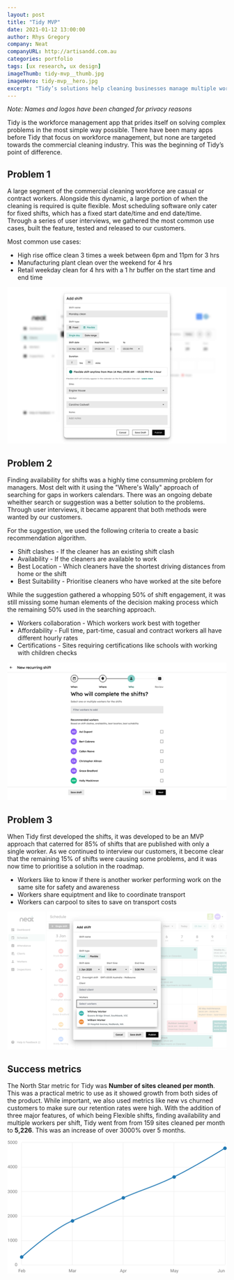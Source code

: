 ```yaml
---
layout: post
title: "Tidy MVP"
date: 2021-01-12 13:00:00
author: Rhys Gregory
company: Neat
companyURL: http://artisandd.com.au
categories: portfolio
tags: [ux research, ux design]
imageThumb: tidy-mvp__thumb.jpg
imageHero: tidy-mvp__hero.jpg
excerpt: "Tidy’s solutions help cleaning businesses manage multiple workers, sites, and all round daily operations"
---
```

<div class="o-wrapper  o-wrapper--narrower  u-pt  u-pb+" markdown="1">

_Note: Names and logos have been changed for privacy reasons_

Tidy is the workforce management app that prides itself on solving complex problems in the most simple way possible. There have been many apps before Tidy that focus on workforce management, but none are targeted towards the commercial cleaning industry. This was the beginning of Tidy’s point of difference.

## Problem 1

A large segment of the commercial cleaning workforce are casual or contract workers. Alongside this dynamic, a large portion of when the cleaning is required is quite flexible. Most scheduling software only cater for fixed shifts, which has a fixed start date/time and end date/time. Through a series of user interviews, we gathered the most common use cases, built the feature, tested and released to our customers.

Most common use cases:
* High rise office clean 3 times a week between 6pm and 11pm for 3 hrs
* Manufacturing plant clean over the weekend for 4 hrs
* Retail weekday clean for 4 hrs with a 1 hr buffer on the start time and end time

<img src="/img/portfolio/tidy-mvp/pshot_flexible-shifts.jpeg">

## Problem 2

Finding availability for shifts was a highly time consumming problem for managers. Most delt with it using the "Where's Wally" approach of searching for gaps in workers calendars. There was an ongoing debate wheither search or suggestion was a better solution to the problems. Through user interviews, it became apparent that both methods were wanted by our customers.

For the suggestion, we used the following criteria to create a basic recommendation algorithm.

* Shift clashes - If the cleaner has an existing shift clash
* Availability - If the cleaners are available to work
* Best Location - Which cleaners have the shortest driving distances from home or the shift
* Best Suitability - Prioritise cleaners who have worked at the site before

While the suggestion gathered a whopping 50% of shift engagement, it was still missing some human elements of the decision making process which the remaining 50% used in the searching approach.

* Workers collaboration - Which workers work best with together
* Affordability - Full time, part-time, casual and contract workers all have different hourly rates
* Certifications - Sites requiring certifications like schools with working with children checks

<img src="/img/portfolio/tidy-mvp/pshot_finding-availability.jpeg" class="u-mb+">

## Problem 3

When Tidy first developed the shifts, it was developed to be an MVP approach that caterred for 85% of shifts that are published with only a single worker. As we continued to interview our customers, it become clear that the remaining 15% of shifts were causing some problems, and it was now time to prioritise a solution in the roadmap.

* Workers like to know if there is another worker performing work on the same site for safety and awareness
* Workers share equiptment and like to coordinate transport
* Workers can carpool to sites to save on transport costs

<img src="/img/portfolio/tidy-mvp/pshot_multiple-workers_01.jpeg" class="u-mb+">

## Success metrics

The North Star metric for Tidy was **Number of sites cleaned per month**. This was a practical metric to use as it showed growth from both sides of the product. While important, we also used metrics like new vs churned customers to make sure our retention rates were high. With the addition of three major features, of which being Flexible shifts, finding availability and multiple workers per shift, Tidy went from from 159 sites cleaned per month to **5,226**. This was an increase of over 3000% over 5 months.

<img src="/img/portfolio/tidy-mvp/success-line-chart.png">

</div>